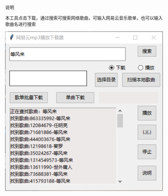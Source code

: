 说明

本工具点击下载，通过搜索可搜索网络歌曲，可输入网易云音乐歌单，也可以输入歌曲名进行搜索

![1](https://github.com/otost2012/images/blob/master/%E7%BD%91%E6%98%93.png?raw=true)